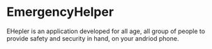 # EmergencyHelper
EHepler is an application developed for all age, all group of people to provide safety and security in hand, on your andriod phone.
